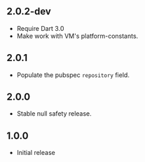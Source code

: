## 2.0.2-dev

- Require Dart 3.0
- Make work with VM's platform-constants.

## 2.0.1

- Populate the pubspec `repository` field.

## 2.0.0

- Stable null safety release.

## 1.0.0

- Initial release
